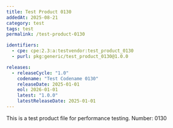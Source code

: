 ```yaml
---
title: Test Product 0130
addedAt: 2025-08-21
category: test
tags: test
permalink: /test-product-0130

identifiers:
  - cpe: cpe:2.3:a:testvendor:test_product_0130
  - purl: pkg:generic/test_product_0130@1.0.0

releases:
  - releaseCycle: "1.0"
    codename: "Test Codename 0130"
    releaseDate: 2025-01-01
    eol: 2026-01-01
    latest: "1.0.0"
    latestReleaseDate: 2025-01-01
---
```


This is a test product file for performance testing. Number: 0130
